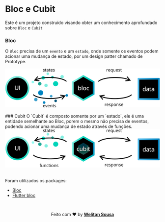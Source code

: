 # Bloc e Cubit

Este é um projeto construído visando obter um conhecimento aprofundado sobre `Bloc` e `Cubit` 

### Bloc
O `Bloc` precisa de um `evento` e um `estado`, onde somente os eventos podem acionar uma mudança de estado, por um design patter chamado de Prototype.

<img src="https://raw.githubusercontent.com/felangel/bloc/master/docs/assets/bloc_architecture_full.png">

<br>
<br>
### Cubit
O `Cubit` é composto somente por um `estado`, ele é uma entidade semelhante ao Bloc, porem o mesmo não precisa de eventos, podendo acionar uma mudança de estado através de funções.

<img src="https://raw.githubusercontent.com/felangel/bloc/master/docs/assets/cubit_architecture_full.png">

<br>
<br>


Foram utilizados os packages: 
- [Bloc](https://pub.dev/packages/bloc)
- [Flutter bloc](https://pub.dev/packages/flutter_bloc)


<br>
<p align="center">
   Feito com ❤️ by <a target="_blank" href="https://welitonsousa.github.io"><b>Weliton Sousa</b></a>
</p>
